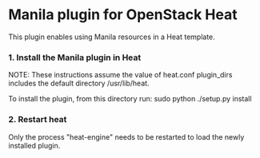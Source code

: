 Manila plugin for OpenStack Heat
================================

This plugin enables using Manila resources in a Heat template.


### 1. Install the Manila plugin in Heat

NOTE: These instructions assume the value of heat.conf plugin_dirs includes the
default directory /usr/lib/heat.

To install the plugin, from this directory run:
    sudo python ./setup.py install

### 2. Restart heat

Only the process "heat-engine" needs to be restarted to load the newly installed
plugin.
